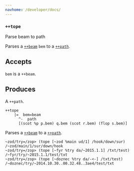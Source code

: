 ```yaml
---
navhome: /developer/docs/
---
```



### `++tope`

Parse beam to path

Parses a [`++beam`]() `bem` to a [`++path`]().

Accepts
-------

`bem` is a `++beam`.

Produces
--------

A `++path`.

    ++tope
        |=  bem=beam
          ^-  path
          [(scot %p p.bem) q.bem (scot r.bem) (flop s.bem)]

Parses a [`++beam`]() to a [`++path`](/docs/hoon/library/1#++path).

    ~zod/try=/zop> (tope [~zod %main ud/1] /hook/down/sur)
    /~zod/main/1/sur/down/hook
    ~zod/try=/zop> (tope [~fyr %try da/~2015.1.1] /txt/test)
    /~fyr/try/~2015.1.1/test/txt
    ~zod/try=/zop> (tope [~doznec %try da/-<-] /txt/test)
    /~doznec/try/~2014.10.30..00.32.48..3ae4/test/txt

